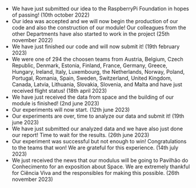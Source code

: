 - We have just submitted our idea to the RaspberryPi Foundation in hopes of passing! (10th october 2022)
- Our idea was accepted and we will now begin the production of our code and also the construction of our module! Our colleagues from the other Departments have also started to work in the project (25th november 2022)
- We have just finished our code and will now submit it! (19th february 2023)
- We were one of 294 the choosen teams from Austria, Belgium, Czech Republic, Denmark, Estonia, Finland, France, Germany, Greece, Hungary, Ireland, Italy, Luxembourg, the Netherlands, Norway, Poland, Portugal, Romania, Spain, Sweden, Switzerland, United Kingdom, Canada, Latvia, Lithuania, Slovakia, Slovenia, and Malta and have just received flight status! (18th april 2023)
- We have just received the data from space and the building of our module is finished! (2nd june 2023)
- Our experiments will now start. (12th june 2023)
- Our experiments are over, time to analyze our data and submit it! (19th june 2023)
- We have just submitted our analyzed data and we have also just done our report! Time to wait for the results. (26th june 2023)
- Our experiment was successful but not enough to win! Congratulations to the teams that won! We are grateful for this experience. (14th july 2023)
- We just received the news that our modulus will be going to Pavilhão do Conhecimento for an exposition about Space. We are extremely thankful for Ciência Viva and the responsibles for making this possible. (26th november 2023)
